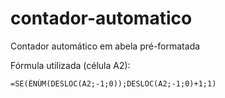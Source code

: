 # contador-automatico

Contador automático em abela pré-formatada

Fórmula utilizada (célula A2):

    =SE(ÉNÚM(DESLOC(A2;-1;0));DESLOC(A2;-1;0)+1;1)
